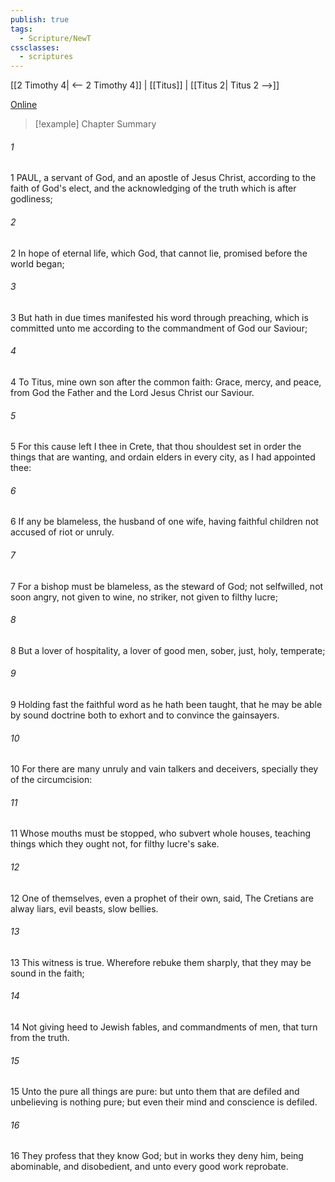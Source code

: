 ```yaml
---
publish: true
tags:
  - Scripture/NewT
cssclasses:
  - scriptures
---
```

[[2 Timothy 4| <-- 2 Timothy 4]] | [[Titus]] | [[Titus 2| Titus 2 -->]]

[Online](https://churchofjesuschrist.org/study/scriptures/nt/titus/1?lang=eng)

>[!example] Chapter Summary
>
###### 1
1 PAUL, a servant of God, and an apostle of Jesus Christ, according to the faith of God's elect, and the acknowledging of the truth which is after godliness;
###### 2
2 In hope of eternal life, which God, that cannot lie, promised before the world began;
###### 3
3 But hath in due times manifested his word through preaching, which is committed unto me according to the commandment of God our Saviour;
###### 4
4 To Titus, mine own son after the common faith: Grace, mercy, and peace, from God the Father and the Lord Jesus Christ our Saviour.
###### 5
5 For this cause left I thee in Crete, that thou shouldest set in order the things that are wanting, and ordain elders in every city, as I had appointed thee:
###### 6
6 If any be blameless, the husband of one wife, having faithful children not accused of riot or unruly.
###### 7
7 For a bishop must be blameless, as the steward of God; not selfwilled, not soon angry, not given to wine, no striker, not given to filthy lucre;
###### 8
8 But a lover of hospitality, a lover of good men, sober, just, holy, temperate;
###### 9
9 Holding fast the faithful word as he hath been taught, that he may be able by sound doctrine both to exhort and to convince the gainsayers.
###### 10
10 For there are many unruly and vain talkers and deceivers, specially they of the circumcision:
###### 11
11 Whose mouths must be stopped, who subvert whole houses, teaching things which they ought not, for filthy lucre's sake.
###### 12
12 One of themselves, even a prophet of their own, said, The Cretians are alway liars, evil beasts, slow bellies.
###### 13
13 This witness is true. Wherefore rebuke them sharply, that they may be sound in the faith;
###### 14
14 Not giving heed to Jewish fables, and commandments of men, that turn from the truth.
###### 15
15 Unto the pure all things are pure: but unto them that are defiled and unbelieving is nothing pure; but even their mind and conscience is defiled.
###### 16
16 They profess that they know God; but in works they deny him, being abominable, and disobedient, and unto every good work reprobate.



